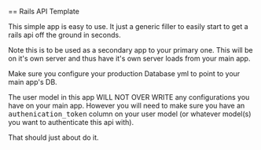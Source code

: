 == Rails API Template

This simple app is easy to use. It just a generic filler to easily start to get a rails api off the ground in seconds.

Note this is to be used as a secondary app to your primary one. This will be on it's own server and thus have it's own server loads from your main app.

Make sure you configure your production Database yml to point to your main app's DB.

The user model in this app WILL NOT OVER WRITE any configurations you have on your main app. However you will need to make sure you have an <tt>authenication_token</tt> column on your user model (or whatever model(s) you want to authenticate this api with).

That should just about do it. 